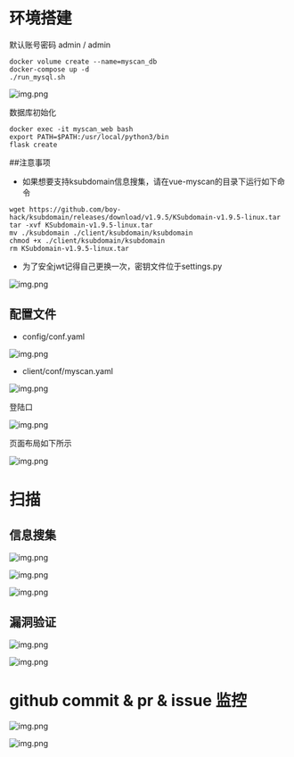 
# 环境搭建

默认账号密码 admin / admin

```
docker volume create --name=myscan_db
docker-compose up -d
./run_mysql.sh
```

![img.png](img/12.png)

数据库初始化

```
docker exec -it myscan_web bash
export PATH=$PATH:/usr/local/python3/bin
flask create
```

##注意事项

- 如果想要支持ksubdomain信息搜集，请在vue-myscan的目录下运行如下命令

```
wget https://github.com/boy-hack/ksubdomain/releases/download/v1.9.5/KSubdomain-v1.9.5-linux.tar
tar -xvf KSubdomain-v1.9.5-linux.tar
mv ./ksubdomain ./client/ksubdomain/ksubdomain
chmod +x ./client/ksubdomain/ksubdomain
rm KSubdomain-v1.9.5-linux.tar
```

- 为了安全jwt记得自己更换一次，密钥文件位于settings.py

![img.png](img/14.png)

## 配置文件

- config/conf.yaml

![img.png](img/1.png)

- client/conf/myscan.yaml

![img.png](img/2.png)

登陆口

![img.png](img/13.png)

页面布局如下所示

![img.png](img/9.png)

# 扫描

## 信息搜集

![img.png](img/5.png)

![img.png](img/8.png)

![img.png](img/6.png)

## 漏洞验证

![img.png](img/3.png)

![img.png](img/4.png)

# github commit & pr & issue 监控

![img.png](img/11.png)

![img.png](img/10.png)




